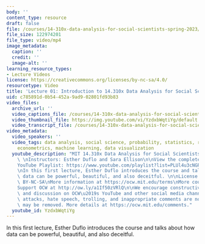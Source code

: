 ```yaml
---
body: ''
content_type: resource
draft: false
file: /courses/14-310x-data-analysis-for-social-scientists-spring-2023/14310x-lecture-1_360p_16_9.mp4
file_size: 122974201
file_type: video/mp4
image_metadata:
  caption: ''
  credit: ''
  image-alt: ''
learning_resource_types:
- Lecture Videos
license: https://creativecommons.org/licenses/by-nc-sa/4.0/
resourcetype: Video
title: 'Lecture 01: Introduction to 14.310x Data Analysis for Social Scientists'
uid: c785891d-0b54-452a-9ad9-02801fd93b83
video_files:
  archive_url: ''
  video_captions_file: /courses/14-310x-data-analysis-for-social-scientists-spring-2023/1ssraL2tY8lXkcOElwGxnePvf-ZTGpEZ-_transcript.webvtt
  video_thumbnail_file: https://img.youtube.com/vi/YzdxbWqtiYg/default.jpg
  video_transcript_file: /courses/14-310x-data-analysis-for-social-scientists-spring-2023/1ssraL2tY8lXkcOElwGxnePvf-ZTGpEZ-_transcript.pdf
video_metadata:
  video_speakers: ''
  video_tags: data analysis, social science, probability, statistics, regression,
    econometrics, machine learning, data visualization
  youtube_description: "MIT 14.310x Data Analysis for Social Scientists, Spring 2023\
    \ \nInstructors: Esther Duflo and Sara Ellison\n\nView the complete course: https://ocw.mit.edu/courses/14-310x-data-analysis-for-social-scientists-spring-2023\n\
    YouTube Playlist: https://www.youtube.com/playlist?list=PLUl4u3cNGP61ATaGTFcSp7bhogloD2wHP\n\
    \nIn this first lecture, Esther Duflo introduces the course and talks about how\
    \ data can be powerful, beautiful, and also deceitful. \n\nLicense: Creative Commons\
    \ BY-NC-SA\nMore information at https://ocw.mit.edu/terms\nMore courses at https://ocw.mit.edu\n\
    Support OCW at http://ow.ly/a1If50zVRlQ\n\nWe encourage constructive comments\
    \ and discussion on OCW\u2019s YouTube and other social media channels. Personal\
    \ attacks, hate speech, trolling, and inappropriate comments are not allowed and\
    \ may be removed. More details at https://ocw.mit.edu/comments."
  youtube_id: YzdxbWqtiYg
---
```

In this first lecture, Esther Duflo introduces the course and talks about how data can be powerful, beautiful, and also deceitful.